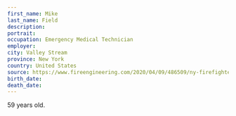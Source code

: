 ```yaml
---
first_name: Mike
last_name: Field
description: 
portrait: 
occupation: Emergency Medical Technician
employer: 
city: Valley Stream
province: New York
country: United States
source: https://www.fireengineering.com/2020/04/09/486509/ny-firefighter-dies-after-contracting-coronavirus/#gref
birth_date: 
death_date: 
---
```


59 years old.